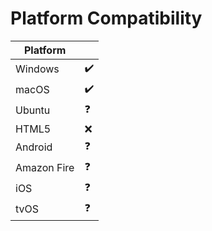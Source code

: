 # Platform Compatibility

| Platform    |   |
|-------------|---|
| Windows     | ✔️|
| macOS       | ✔️|
| Ubuntu      | ❓ |
| HTML5       | ❌|
| Android     | ❓ |
| Amazon Fire | ❓ |
| iOS         | ❓ |
| tvOS        | ❓ |